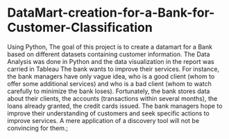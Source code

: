 # DataMart-creation-for-a-Bank-for-Customer-Classification
Using Python, The goal of this project is to create a datamart for a Bank based on different datasets containing customer information. The Data Analysis was done in Python and the data visualization in the report was carried in Tableau
The bank wants to improve their services. For instance, the bank managers have only vague idea, who is
a good client (whom to offer some additional services) and who is a bad client (whom to watch carefully
to minimize the bank loses). Fortunately, the bank stores data about their clients, the accounts
(transactions within several months), the loans already granted, the credit cards issued. The bank
managers hope to improve their understanding of customers and seek specific actions to improve
services. A mere application of a discovery tool will not be convincing for them.;
